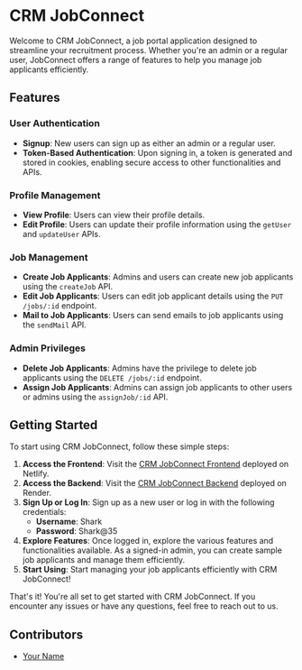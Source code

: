 # CRM JobConnect

Welcome to CRM JobConnect, a job portal application designed to streamline your recruitment process. Whether you're an admin or a regular user, JobConnect offers a range of features to help you manage job applicants efficiently.

## Features

### User Authentication
- **Signup**: New users can sign up as either an admin or a regular user.
- **Token-Based Authentication**: Upon signing in, a token is generated and stored in cookies, enabling secure access to other functionalities and APIs.

### Profile Management
- **View Profile**: Users can view their profile details.
- **Edit Profile**: Users can update their profile information using the `getUser` and `updateUser` APIs.

### Job Management
- **Create Job Applicants**: Admins and users can create new job applicants using the `createJob` API.
- **Edit Job Applicants**: Users can edit job applicant details using the `PUT /jobs/:id` endpoint.
- **Mail to Job Applicants**: Users can send emails to job applicants using the `sendMail` API.

### Admin Privileges
- **Delete Job Applicants**: Admins have the privilege to delete job applicants using the `DELETE /jobs/:id` endpoint.
- **Assign Job Applicants**: Admins can assign job applicants to other users or admins using the `assignJob/:id` API.

## Getting Started
To start using CRM JobConnect, follow these simple steps:

1. **Access the Frontend**: Visit the [CRM JobConnect Frontend](https://jobconnect-crm.netlify.app/) deployed on Netlify.
2. **Access the Backend**: Visit the [CRM JobConnect Backend](https://crm-backend-im9w.onrender.com) deployed on Render.
3. **Sign Up or Log In**: Sign up as a new user or log in with the following credentials:
    - **Username**: Shark
    - **Password**: Shark@35
4. **Explore Features**: Once logged in, explore the various features and functionalities available. As a signed-in admin, you can create sample job applicants and manage them efficiently.
5. **Start Using**: Start managing your job applicants efficiently with CRM JobConnect!

That's it! You're all set to get started with CRM JobConnect. If you encounter any issues or have any questions, feel free to reach out to us.

## Contributors
- [Your Name]([https://github.com/yourusername](https://github.com/Sharavanakumar35))
